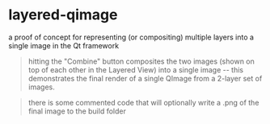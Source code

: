 # layered-qimage
a proof of concept for representing (or compositing) multiple layers into a single image in the Qt framework

> hitting the "Combine" button composites the two images (shown on top of each other in the Layered View) into a single image -- this demonstrates the final render of a single QImage from a 2-layer set of images.

> there is some commented code that will optionally write a .png of the final image to the build folder
